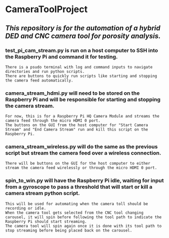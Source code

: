 # CameraToolProject

## *This repository is for the automation of a hybrid DED and CNC camera tool for porosity analysis.*

### test_pi_cam_stream.py is run on a host computer to SSH into the Raspberry Pi and command it for testing.
    There is a psudo terminal with log and command inputs to navigate directories and run python scripts.
    There are buttons to quickly run scripts like starting and stopping the camera feed automatically.
    
### camera_stream_hdmi.py will need to be stored on the Raspberry Pi and will be responsible for starting and stopping the camera stream.
    For now, this is for a Raspberry Pi HQ Camera Module and streams the camera feed through the micro HDMI 0 port.
    The buttons on the GUI from the host computer for "Start Camera Stream" and "End Camera Stream" run and kill this script on the Raspberry Pi.
    
### camera_stream_wireless.py will do the same as the previous script but stream the camera feed over a wireless connection.
    There will be buttons on the GUI for the host computer to either stream the camera feed wirelessly or through the micro HDMI 0 port.
### spin_to_win.py will have the Raspberry Pi idle, waiting for input from a gyroscope to pass a threshold that will start or kill a camera stream python script.
    This will be used for automating when the camera toll should be recording or idle.
    When the camera tool gets selected from the CNC tool changing carousel, it will spin before following the tool path to indicate the Raspberry Pi should start streaming.
    The camera tool will spin again once it is done with its tool path to stop streaming before being placed back on the carousel.
